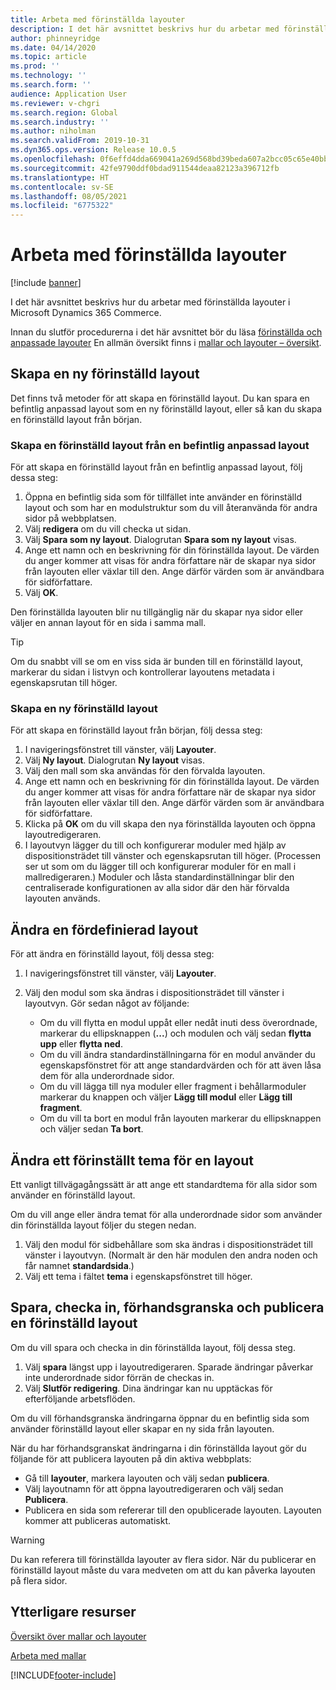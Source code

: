 ```yaml
---
title: Arbeta med förinställda layouter
description: I det här avsnittet beskrivs hur du arbetar med förinställda layouter i Microsoft Dynamics 365 Commerce.
author: phinneyridge
ms.date: 04/14/2020
ms.topic: article
ms.prod: ''
ms.technology: ''
ms.search.form: ''
audience: Application User
ms.reviewer: v-chgri
ms.search.region: Global
ms.search.industry: ''
ms.author: niholman
ms.search.validFrom: 2019-10-31
ms.dyn365.ops.version: Release 10.0.5
ms.openlocfilehash: 0f6effd4dda669041a269d568bd39beda607a2bcc05c65e40bb76c6f1d02cd5e
ms.sourcegitcommit: 42fe9790ddf0bdad911544deaa82123a396712fb
ms.translationtype: HT
ms.contentlocale: sv-SE
ms.lasthandoff: 08/05/2021
ms.locfileid: "6775322"
---
```

# <a name="work-with-preset-layouts"></a>Arbeta med förinställda layouter

[!include [banner](includes/banner.md)]

I det här avsnittet beskrivs hur du arbetar med förinställda layouter i Microsoft Dynamics 365 Commerce.

Innan du slutför procedurerna i det här avsnittet bör du läsa [förinställda och anpassade layouter](templates-layouts-overview.md#preset-and-custom-layouts) En allmän översikt finns i [mallar och layouter – översikt](templates-layouts-overview.md).

## <a name="create-a-new-preset-layout"></a>Skapa en ny förinställd layout

Det finns två metoder för att skapa en förinställd layout. Du kan spara en befintlig anpassad layout som en ny förinställd layout, eller så kan du skapa en förinställd layout från början.

### <a name="create-a-preset-layout-from-an-existing-custom-layout"></a>Skapa en förinställd layout från en befintlig anpassad layout

För att skapa en förinställd layout från en befintlig anpassad layout, följ dessa steg:

1. Öppna en befintlig sida som för tillfället inte använder en förinställd layout och som har en modulstruktur som du vill återanvända för andra sidor på webbplatsen.
1. Välj **redigera** om du vill checka ut sidan.
1. Välj **Spara som ny layout**. Dialogrutan **Spara som ny layout** visas.
1. Ange ett namn och en beskrivning för din förinställda layout. De värden du anger kommer att visas för andra författare när de skapar nya sidor från layouten eller växlar till den. Ange därför värden som är användbara för sidförfattare.
1. Välj **OK**.

Den förinställda layouten blir nu tillgänglig när du skapar nya sidor eller väljer en annan layout för en sida i samma mall.

> [!TIP]
> Om du snabbt vill se om en viss sida är bunden till en förinställd layout, markerar du sidan i listvyn och kontrollerar layoutens metadata i egenskapsrutan till höger.

### <a name="create-a-new-preset-layout"></a>Skapa en ny förinställd layout

För att skapa en förinställd layout från början, följ dessa steg:

1. I navigeringsfönstret till vänster, välj **Layouter**.
1. Välj **Ny layout**. Dialogrutan **Ny layout** visas.
1. Välj den mall som ska användas för den förvalda layouten.
1. Ange ett namn och en beskrivning för din förinställda layout. De värden du anger kommer att visas för andra författare när de skapar nya sidor från layouten eller växlar till den. Ange därför värden som är användbara för sidförfattare.
1. Klicka på **OK** om du vill skapa den nya förinställda layouten och öppna layoutredigeraren.
1. I layoutvyn lägger du till och konfigurerar moduler med hjälp av dispositionsträdet till vänster och egenskapsrutan till höger. (Processen ser ut som om du lägger till och konfigurerar moduler för en mall i mallredigeraren.) Moduler och låsta standardinställningar blir den centraliserade konfigurationen av alla sidor där den här förvalda layouten används.

## <a name="modify-a-preset-layout"></a>Ändra en fördefinierad layout

För att ändra en förinställd layout, följ dessa steg:

1. I navigeringsfönstret till vänster, välj **Layouter**.
1. Välj den modul som ska ändras i dispositionsträdet till vänster i layoutvyn. Gör sedan något av följande:

    - Om du vill flytta en modul uppåt eller nedåt inuti dess överordnade, markerar du ellipsknappen (**...**) och modulen och välj sedan **flytta upp** eller **flytta ned**.
    - Om du vill ändra standardinställningarna för en modul använder du egenskapsfönstret för att ange standardvärden och för att även låsa dem för alla underordnade sidor.
    - Om du vill lägga till nya moduler eller fragment i behållarmoduler markerar du knappen och väljer **Lägg till modul** eller **Lägg till fragment**.
    - Om du vill ta bort en modul från layouten markerar du ellipsknappen och väljer sedan **Ta bort**.

## <a name="change-a-preset-layout-theme"></a>Ändra ett förinställt tema för en layout

Ett vanligt tillvägagångssätt är att ange ett standardtema för alla sidor som använder en förinställd layout.

Om du vill ange eller ändra temat för alla underordnade sidor som använder din förinställda layout följer du stegen nedan.

1. Välj den modul för sidbehållare som ska ändras i dispositionsträdet till vänster i layoutvyn. (Normalt är den här modulen den andra noden och får namnet **standardsida**.)
1. Välj ett tema i fältet **tema** i egenskapsfönstret till höger.

## <a name="save-check-in-preview-and-publish-a-preset-layout"></a>Spara, checka in, förhandsgranska och publicera en förinställd layout

Om du vill spara och checka in din förinställda layout, följ dessa steg.

1. Välj **spara** längst upp i layoutredigeraren. Sparade ändringar påverkar inte underordnade sidor förrän de checkas in.
1. Välj **Slutför redigering**. Dina ändringar kan nu upptäckas för efterföljande arbetsflöden.

Om du vill förhandsgranska ändringarna öppnar du en befintlig sida som använder förinställd layout eller skapar en ny sida från layouten.

När du har förhandsgranskat ändringarna i din förinställda layout gör du följande för att publicera layouten på din aktiva webbplats:

* Gå till **layouter**, markera layouten och välj sedan **publicera**.
* Välj layoutnamn för att öppna layoutredigeraren och välj sedan **Publicera**.
* Publicera en sida som refererar till den opublicerade layouten. Layouten kommer att publiceras automatiskt.

> [!WARNING]
> Du kan referera till förinställda layouter av flera sidor. När du publicerar en förinställd layout måste du vara medveten om att du kan påverka layouten på flera sidor.

## <a name="additional-resources"></a>Ytterligare resurser

[Översikt över mallar och layouter](templates-layouts-overview.md)

[Arbeta med mallar](work-with-templates.md)


[!INCLUDE[footer-include](../includes/footer-banner.md)]

